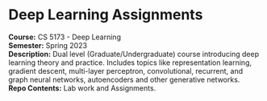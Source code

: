 # Deep Learning Assignments

**Course:** CS 5173 - Deep Learning  
**Semester:** Spring 2023  
**Description:** Dual level (Graduate/Undergraduate) course introducing deep learning theory and practice. Includes topics like representation learning, gradient descent, multi-layer perceptron, convolutional, recurrent, and graph neural networks, autoencoders and other generative networks.  
**Repo Contents:** Lab work and Assignments.  
